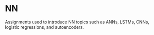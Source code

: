 # NN
Assignments used to introduce NN topics such as ANNs, LSTMs, CNNs, logistic regressions, and autoencoders.
